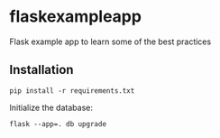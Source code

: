 # flaskexampleapp

Flask example app to learn some of the best practices

## Installation

```
pip install -r requirements.txt
```

Initialize the database:

```
flask --app=. db upgrade
```